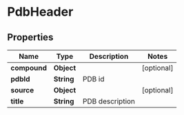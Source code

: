 

# PdbHeader


## Properties

| Name | Type | Description | Notes |
|------------ | ------------- | ------------- | -------------|
|**compound** | **Object** |  |  [optional] |
|**pdbId** | **String** | PDB id |  |
|**source** | **Object** |  |  [optional] |
|**title** | **String** | PDB description |  |



